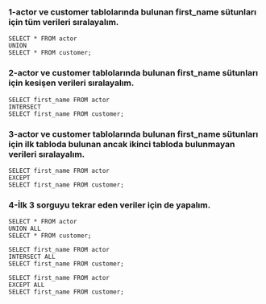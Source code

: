 ### 1-actor ve customer tablolarında bulunan first_name sütunları için tüm verileri sıralayalım.
```
SELECT * FROM actor
UNION
SELECT * FROM customer;
```
### 2-actor ve customer tablolarında bulunan first_name sütunları için kesişen verileri sıralayalım.
```
SELECT first_name FROM actor
INTERSECT
SELECT first_name FROM customer;
```

### 3-actor ve customer tablolarında bulunan first_name sütunları için ilk tabloda bulunan ancak ikinci tabloda bulunmayan verileri sıralayalım.
```
SELECT first_name FROM actor
EXCEPT
SELECT first_name FROM customer;
```

### 4-İlk 3 sorguyu tekrar eden veriler için de yapalım.
```
SELECT * FROM actor
UNION ALL
SELECT * FROM customer;
```
```
SELECT first_name FROM actor
INTERSECT ALL
SELECT first_name FROM customer;
```
```
SELECT first_name FROM actor
EXCEPT ALL
SELECT first_name FROM customer;
```


